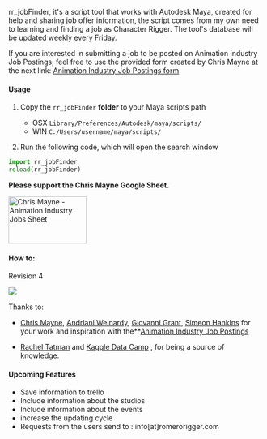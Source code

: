 rr_jobFinder, it's a script tool that works with Autodesk Maya,  created for help and sharing job offer information, the script comes from my own need to learning and finding a job as Character Rigger. The tool's database will be updated weekly every Friday.

If you are interested in submitting a job to be posted on Animation industry Job Postings, feel free to use the provided form created by Chris Mayne at the next link: [Animation Industry Job Postings form](http://bit.ly/cgjobsposting)

#### Usage

1. Copy the `rr_jobFinder` **folder** to your Maya scripts path
    -  OSX `Library/Preferences/Autodesk/maya/scripts/`
    -  WIN `C:/Users/username/maya/scripts/`

2. Run the following code, which will open the search window

```python
import rr_jobFinder
reload(rr_jobFinder)
```
**Please support the Chris Mayne Google Sheet.**

<a href="https://www.paypal.com/donate/?token=KWPJt_0S9oa6XgDdHPNj3mlfyi4onVgHIN8CSHT0vMwINK-ouXp64cJQgp-WslzGf1aD5G&country.x=US&locale.x=US" target="_blank"><img src="https://www.paypalobjects.com/webstatic/mktg/fundraiser/donate_hand.png" alt="Chris Mayne - Animation Industry Jobs Sheet" width="154" height="93" ></a>

#### How to:

Revision 4

![](https://raw.githubusercontent.com/romeroRigger/rr_tools/master/docs/rr_jobFinder_tut2.gif)


Thanks to:

-  <a href="https://www.linkedin.com/in/chrismayneanimation/" target="_blank">Chris Mayne</a>, <a href="https://www.linkedin.com/in/andrianiweinardy/" target="_blank">Andriani Weinardy</a>, <a href="https://www.linkedin.com/in/giovanni-grant/" target="_blank">Giovanni Grant</a>, <a href="https://www.linkedin.com/in/eondesign/" target="_blank">Simeon Hankins</a>  for your work and inspiration with the**<a href="http://bit.ly/animationIndustryJobPostings" target="_blank">Animation Industry Job Postings</a>


-  <a href="http://www.rachaeltatman.com/" target="_blank">Rachel Tatman</a> and <a href="https://www.datacamp.com/" target="_blank">Kaggle Data Camp</a>  , for being a source of knowledge.


#### Upcoming Features

-  Save information to trello
-  Include information about the studios
-  Include information about the events
-  increase the updating cycle
-  Requests from the users send to : info[at]romerorigger.com
